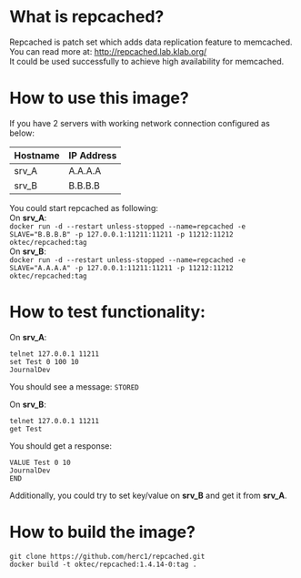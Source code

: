 # What is repcached? 
Repcached is patch set which adds data replication feature to memcached.  
You can read more at: http://repcached.lab.klab.org/  
It could be used successfully to achieve high availability for memcached.

# How to use this image? 
If you have 2 servers with working network connection configured as below:  

|Hostname|IP Address|
|--------|----------|
|srv_A|A.A.A.A|
|srv_B|B.B.B.B|

You could start repcached as following:  
On **srv_A**:  
``` docker run -d --restart unless-stopped --name=repcached -e SLAVE="B.B.B.B" -p 127.0.0.1:11211:11211 -p 11212:11212 oktec/repcached:tag ```  
On **srv_B**:  
``` docker run -d --restart unless-stopped --name=repcached -e SLAVE="A.A.A.A" -p 127.0.0.1:11211:11211 -p 11212:11212 oktec/repcached:tag ```

# How to test functionality:

On **srv_A**:  
``` 
telnet 127.0.0.1 11211 
set Test 0 100 10 
JournalDev
```

You should see a message: ```STORED```

On **srv_B**:  
```
telnet 127.0.0.1 11211
get Test
```
You should get a response:  
```
VALUE Test 0 10
JournalDev
END
```

Additionally, you could try to set key/value on **srv_B** and get it from **srv_A**.

# How to build the image?
``` 
git clone https://github.com/herc1/repcached.git
docker build -t oktec/repcached:1.4.14-0:tag . 
```